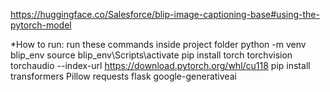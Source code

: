 https://huggingface.co/Salesforce/blip-image-captioning-base#using-the-pytorch-model

*How to run:
run these commands inside project folder
python -m venv blip_env
source blip_env\Scripts\activate
pip install torch torchvision torchaudio --index-url https://download.pytorch.org/whl/cu118
pip install transformers Pillow requests flask google-generativeai
